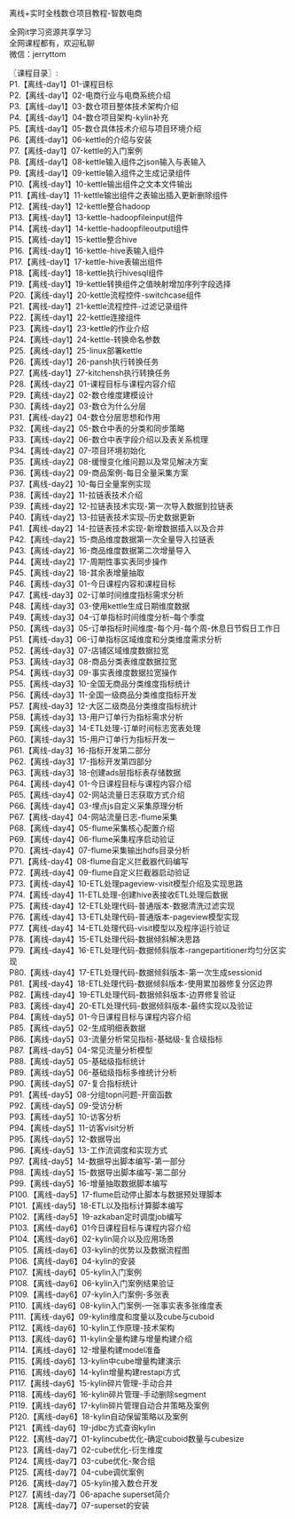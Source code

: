 离线+实时全栈数仓项目教程-智数电商

全网it学习资源共享学习<br>全网课程都有，欢迎私聊<br>微信：jerryttom<br>

〖课程目录〗:<br> P1.【离线-day1】01-课程目标<br> P2.【离线-day1】02-电商行业与电商系统介绍<br> P3.【离线-day1】03-数仓项目整体技术架构介绍<br> P4.【离线-day1】04-数仓项目架构-kylin补充<br> P5.【离线-day1】05-数仓具体技术介绍与项目环境介绍<br> P6.【离线-day1】06-kettle的介绍与安装<br> P7.【离线-day1】07-kettle的入门案例<br> P8.【离线-day1】08-kettle输入组件之json输入与表输入<br> P9.【离线-day1】09-kettle输入组件之生成记录组件<br> P10.【离线-day1】10-kettle输出组件之文本文件输出<br> P11.【离线-day1】11-kettle输出组件之表输出插入更新删除组件<br> P12.【离线-day1】12-kettle整合hadoop<br> P13.【离线-day1】13-kettle-hadoopfileinput组件<br> P14.【离线-day1】14-kettle-hadoopfileoutput组件<br> P15.【离线-day1】15-kettle整合hive<br> P16.【离线-day1】16-kettle-hive表输入组件<br> P17.【离线-day1】17-kettle-hive表输出组件<br> P18.【离线-day1】18-kettle执行hivesql组件<br> P19.【离线-day1】19-kettle转换组件之值映射增加序列字段选择<br> P20.【离线-day1】20-kettle流程控件-switchcase组件<br> P21.【离线-day1】21-kettle流程控件-过滤记录组件<br> P22.【离线-day1】22-kettle连接组件<br> P23.【离线-day1】23-kettle的作业介绍<br> P24.【离线-day1】24-kettle-转换命名参数<br> P25.【离线-day1】25-linux部署kettle<br> P26.【离线-day1】26-pansh执行转换任务<br> P27.【离线-day1】27-kitchensh执行转换任务<br> P28.【离线-day2】01-课程目标与课程内容介绍<br> P29.【离线-day2】02-数仓维度建模设计<br> P30.【离线-day2】03-数仓为什么分层<br> P31.【离线-day2】04-数仓分层思想和作用<br> P32.【离线-day2】05-数仓中表的分类和同步策略<br> P33.【离线-day2】06-数仓中表字段介绍以及表关系梳理<br> P34.【离线-day2】07-项目环境初始化<br> P35.【离线-day2】08-缓慢变化维问题以及常见解决方案<br> P36.【离线-day2】09-商品案例-每日全量采集方案<br> P37.【离线-day2】10-每日全量案例实现<br> P38.【离线-day2】11-拉链表技术介绍<br> P39.【离线-day2】12-拉链表技术实现-第一次导入数据到拉链表<br> P40.【离线-day2】13-拉链表技术实现–历史数据更新<br> P41.【离线-day2】14-拉链表技术实现-新增数据插入以及合并<br> P42.【离线-day2】15-商品维度数据第一次全量导入拉链表<br> P43.【离线-day2】16-商品维度数据第二次增量导入<br> P44.【离线-day2】17-周期性事实表同步操作<br> P45.【离线-day2】18-其余表增量抽取<br> P46.【离线-day3】01-今日课程内容和课程目标<br> P47.【离线-day3】02-订单时间维度指标需求分析<br> P48.【离线-day3】03-使用kettle生成日期维度数据<br> P49.【离线-day3】04-订单指标时间维度分析–每个季度<br> P50.【离线-day3】05-订单指标时间维度-每个月-每个周-休息日节假日工作日<br> P51.【离线-day3】06-订单指标区域维度和分类维度需求分析<br> P52.【离线-day3】07-店铺区域维度数据拉宽<br> P53.【离线-day3】08-商品分类表维度数据拉宽<br> P54.【离线-day3】09-事实表维度数据拉宽操作<br> P55.【离线-day3】10-全国无商品分类维度指标统计<br> P56.【离线-day3】11-全国一级商品分类维度指标开发<br> P57.【离线-day3】12-大区二级商品分类维度指标统计<br> P58.【离线-day3】13-用户订单行为指标需求分析<br> P59.【离线-day3】14-ETL处理-订单时间标志宽表处理<br> P60.【离线-day3】15-用户订单行为指标开发一<br> P61.【离线-day3】16-指标开发第二部分<br> P62.【离线-day3】17-指标开发第四部分<br> P63.【离线-day3】18-创建ads层指标表存储数据<br> P64.【离线-day4】01-今日课程目标与课程内容介绍<br> P65.【离线-day4】02-网站流量日志获取方式介绍<br> P66.【离线-day4】03-埋点js自定义采集原理分析<br> P67.【离线-day4】04-网站流量日志-flume采集<br> P68.【离线-day4】05-flume采集核心配置介绍<br> P69.【离线-day4】06-flume采集程序启动验证<br> P70.【离线-day4】07-flume采集输出hdfs目录分析<br> P71.【离线-day4】08-flume自定义拦截器代码编写<br> P72.【离线-day4】09-flume自定义拦截器启动验证<br> P73.【离线-day4】10-ETL处理pageview-visit模型介绍及实现思路<br> P74.【离线-day4】11-ETL处理-创建hive表接收ETL处理后数据<br> P75.【离线-day4】12-ETL处理代码-普通版本-数据清洗过滤实现<br> P76.【离线-day4】13-ETL处理代码-普通版本-pageview模型实现<br> P77.【离线-day4】14-ETL处理代码-visit模型以及程序运行验证<br> P78.【离线-day4】15-ETL处理代码-数据倾斜解决思路<br> P79.【离线-day4】16-ETL处理代码-数据倾斜版本-rangepartitioner均匀分区实现<br> P80.【离线-day4】17-ETL处理代码-数据倾斜版本-第一次生成sessionid<br> P81.【离线-day4】18-ETL处理代码-数据倾斜版本-使用累加器修复分区边界<br> P82.【离线-day4】19-ETL处理代码-数据倾斜版本-边界修复验证<br> P83.【离线-day4】20-ETL处理代码-数据倾斜版本-最终实现以及验证<br> P84.【离线-day5】01-今日课程目标与课程内容介绍<br> P85.【离线-day5】02-生成明细表数据<br> P86.【离线-day5】03-流量分析常见指标-基础级-复合级指标<br> P87.【离线-day5】04-常见流量分析模型<br> P88.【离线-day5】05-基础级指标统计<br> P89.【离线-day5】06-基础级指标多维统计分析<br> P90.【离线-day5】07-复合指标统计<br> P91.【离线-day5】08-分组topn问题-开窗函数<br> P92.【离线-day5】09-受访分析<br> P93.【离线-day5】10-访客分析<br> P94.【离线-day5】11-访客visit分析<br> P95.【离线-day5】12-数据导出<br> P96.【离线-day5】13-工作流调度和实现方式<br> P97.【离线-day5】14-数据导出脚本编写-第一部分<br> P98.【离线-day5】15-数据导出脚本编写-第二部分<br> P99.【离线-day5】16-增量抽取数据脚本编写<br> P100.【离线-day5】17-flume启动停止脚本与数据预处理脚本<br> P101.【离线-day5】18-ETL以及指标计算脚本编写<br> P102.【离线-day5】19-azkaban定时调度job编写<br> P103.【离线-day6】01今日课程目标与课程内容介绍<br> P104.【离线-day6】02-kylin简介以及应用场景<br> P105.【离线-day6】03-kylin的优势以及数据流程图<br> P106.【离线-day6】04-kylin的安装<br> P107.【离线-day6】05-kylin入门案例<br> P108.【离线-day6】06-kylin入门案例结果验证<br> P109.【离线-day6】07-kylin入门案例-多张表<br> P110.【离线-day6】08-kylin入门案例-一张事实表多张维度表<br> P111.【离线-day6】09-kylin维度和度量以及cube与cuboid<br> P112.【离线-day6】10-kylin工作原理-技术架构<br> P113.【离线-day6】11-kylin全量构建与增量构建介绍<br> P114.【离线-day6】12-增量构建model准备<br> P115.【离线-day6】13-kylin中cube增量构建演示<br> P116.【离线-day6】14-kylin增量构建restapi方式<br> P117.【离线-day6】15-kylin碎片管理-手动合并<br> P118.【离线-day6】16-kylin碎片管理-手动删除segment<br> P119.【离线-day6】17-kylin碎片管理自动合并策略及案例<br> P120.【离线-day6】18-kylin自动保留策略以及案例<br> P121.【离线-day6】19-jdbc方式查询kylin<br> P122.【离线-day7】01-kylincube优化-确定cuboid数量与cubesize<br> P123.【离线-day7】02-cube优化-衍生维度<br> P124.【离线-day7】03-cube优化-聚合组<br> P125.【离线-day7】04-cube调优案例<br> P126.【离线-day7】05-kylin接入数仓开发<br> P127.【离线-day7】06-apache superset简介<br> P128.【离线-day7】07-superset的安装